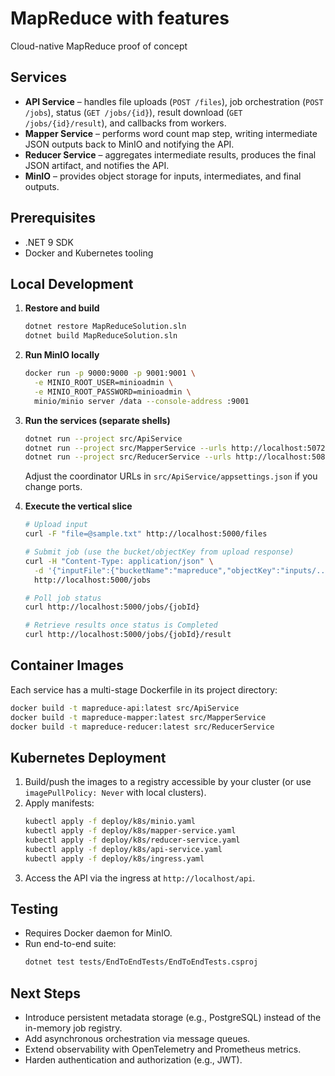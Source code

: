 # MapReduce with features

Cloud-native MapReduce proof of concept

## Services

- **API Service** – handles file uploads (`POST /files`), job orchestration (`POST /jobs`), status (`GET /jobs/{id}`), result download (`GET /jobs/{id}/result`), and callbacks from workers.
- **Mapper Service** – performs word count map step, writing intermediate JSON outputs back to MinIO and notifying the API.
- **Reducer Service** – aggregates intermediate results, produces the final JSON artifact, and notifies the API.
- **MinIO** – provides object storage for inputs, intermediates, and final outputs.

## Prerequisites

- .NET 9 SDK
- Docker and Kubernetes tooling

## Local Development

1. **Restore and build**
   ```bash
   dotnet restore MapReduceSolution.sln
   dotnet build MapReduceSolution.sln
   ```

2. **Run MinIO locally**
   ```bash
   docker run -p 9000:9000 -p 9001:9001 \
     -e MINIO_ROOT_USER=minioadmin \
     -e MINIO_ROOT_PASSWORD=minioadmin \
     minio/minio server /data --console-address :9001
   ```

3. **Run the services (separate shells)**
   ```bash
   dotnet run --project src/ApiService
   dotnet run --project src/MapperService --urls http://localhost:5072
   dotnet run --project src/ReducerService --urls http://localhost:5082
   ```

   Adjust the coordinator URLs in `src/ApiService/appsettings.json` if you change ports.

4. **Execute the vertical slice**
   ```bash
   # Upload input
   curl -F "file=@sample.txt" http://localhost:5000/files

   # Submit job (use the bucket/objectKey from upload response)
   curl -H "Content-Type: application/json" \
     -d '{"inputFile":{"bucketName":"mapreduce","objectKey":"inputs/..."}}' \
     http://localhost:5000/jobs

   # Poll job status
   curl http://localhost:5000/jobs/{jobId}

   # Retrieve results once status is Completed
   curl http://localhost:5000/jobs/{jobId}/result
   ```

## Container Images

Each service has a multi-stage Dockerfile in its project directory:

```bash
docker build -t mapreduce-api:latest src/ApiService
docker build -t mapreduce-mapper:latest src/MapperService
docker build -t mapreduce-reducer:latest src/ReducerService
```

## Kubernetes Deployment

1. Build/push the images to a registry accessible by your cluster (or use `imagePullPolicy: Never` with local clusters).
2. Apply manifests:
   ```bash
   kubectl apply -f deploy/k8s/minio.yaml
   kubectl apply -f deploy/k8s/mapper-service.yaml
   kubectl apply -f deploy/k8s/reducer-service.yaml
   kubectl apply -f deploy/k8s/api-service.yaml
   kubectl apply -f deploy/k8s/ingress.yaml
   ```
3. Access the API via the ingress at `http://localhost/api`.

## Testing

- Requires Docker daemon for MinIO.
- Run end-to-end suite:
  ```bash
  dotnet test tests/EndToEndTests/EndToEndTests.csproj
  ```

## Next Steps

- Introduce persistent metadata storage (e.g., PostgreSQL) instead of the in-memory job registry.
- Add asynchronous orchestration via message queues.
- Extend observability with OpenTelemetry and Prometheus metrics.
- Harden authentication and authorization (e.g., JWT).
